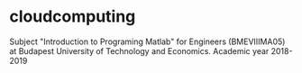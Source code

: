 # cloudcomputing
Subject "Introduction to Programing Matlab" for Engineers (BMEVIIIMA05) at Budapest University of Technology and Economics. Academic year 2018-2019
